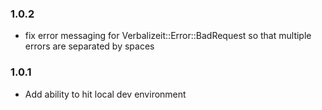 ### 1.0.2
- fix error messaging for Verbalizeit::Error::BadRequest so that multiple errors are separated by spaces

### 1.0.1
- Add ability to hit local dev environment
